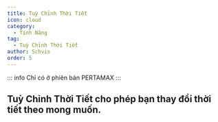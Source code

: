 ```yaml
---
title: Tuỳ Chỉnh Thời Tiết
icon: cloud
category:
  - Tính Năng
tag:
  - Tuỳ Chỉnh Thời Tiết
author: Schvis
order: 5
---
```

::: info Chỉ có ở phiên bản PERTAMAX
:::

## Tuỳ Chỉnh Thời Tiết cho phép bạn thay đổi thời tiết theo mong muốn.
